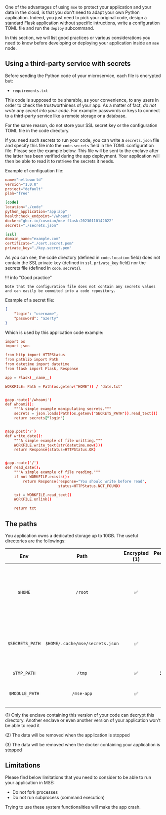 One of the advantages of using `mse` to protect your application and your data in the cloud, is that you don't need to adapt your own Python application. Indeed, you just need to pick your original code, design a standard Flask application without specific intructions, write a configuration TOML file and run the `deploy` subcommand. 

In this section, we will list good practices or various considerations you need to know before developing or deploying your application inside an `mse` node. 

## Using a third-party service with secrets

Before sending the Python code of your microservice, each file is encrypted but:

- `requirements.txt`

This code is supposed to be sharable, as your convenience, to any users in order to check the trustworthiness of your app. As a matter of fact, *do not write any secret into your code*. For example: passwords or keys to connect to a third-party service like a remote storage or a database. 

For the same reason, do not store your SSL secret key or the configuration TOML file in the code directory.

If you need such secrets to run your code, you can write a `secrets.json` file and specify this file into the `code.secrets` field in the TOML configuration file. Please see the example below. This file will be sent to the enclave after the latter has been verified during the app deployment. Your application will then be able to read it to retrieve the secrets it needs.

Example of configuation file: 

```toml
name="helloworld"
version="1.0.0"
project="default"
plan="free"

[code]
location="./code"
python_application="app:app"
healthcheck_endpoint="/whoami"
docker="ghcr.io/cosmian/mse-flask:20230110142022"
secrets="./secrets.json"

[ssl]
domain_name="example.com"
certificate="./cert.secret.pem"
private_key="./key.secret.pem"
```

As you can see, the code directory (defined in `code.location` field) does not contain the SSL private key (defined in `ssl.private_key` field) nor the secrets file (defined in `code.secrets`).

!!! info "Good practice"

    Note that the configuration file does not contain any secrets values and can easily be commited into a code repository. 


Example of a secret file:

```json
{
    "login": "username",
    "password": "azerty"
}
```

Which is used by this application code example:

```toml
import os
import json

from http import HTTPStatus
from pathlib import Path
from datetime import datetime
from flask import Flask, Response

app = Flask(__name__)

WORKFILE: Path = Path(os.getenv("HOME")) / "date.txt"


@app.route('/whoami')
def whoami():
    """A simple example manipulating secrets."""
    secrets = json.loads(Path(os.getenv("SECRETS_PATH")).read_text())
    return secrets["login"]


@app.post('/')
def write_date():
    """A simple example of file writting."""
    WORKFILE.write_text(str(datetime.now()))
    return Response(status=HTTPStatus.OK)


@app.route('/')
def read_date():
    """A simple example of file reading."""
    if not WORKFILE.exists():
        return Response(response="You should write before read",
                        status=HTTPStatus.NOT_FOUND)

    txt = WORKFILE.read_text()
    WORKFILE.unlink()

    return txt
```

## The paths

You application owns a dedicated storage up to 10GB. The useful directories are the followings:

|       Env       |              Path               | Encrypted (1) | Persistent (2) |                                                   Comments                                                    |
| :-------------: | :-----------------------------: | :-----------: | :------------: | :-----------------------------------------------------------------------------------------------------------: |
|     `$HOME`     |             `/root`             |       ✅       |       ❌        | Could be used by third-party libraries (your application dependencies) to store caches or configuration files |
| `$SECRETS_PATH` | `$HOME/.cache/mse/secrets.json` |       ✅       |       ❌        |                The application secrets file you have sent as described in the previous section                |
|   `$TMP_PATH`   |             `/tmp`              |       ✅       |     ❌ (3)      |                                              A temporary folder                                               |
| `$MODULE_PATH`  |           `/mse-app`            |       ✅       |       ❌        |                                   Containing the decrypted application code                                   |

(1) Only the enclave containing this version of your code can decrypt this directory. Another enclave or even another version of your application won't be able to read it

(2) The data will be removed when the application is stopped 

(3) The data will be removed when the docker containing your application is stopped


## Limitations

Please find below limitations that you need to consider to be able to run your application in MSE:

- Do not fork processes
- Do not run subprocess (command execution)

Trying to use these system functionalities will make the app crash.